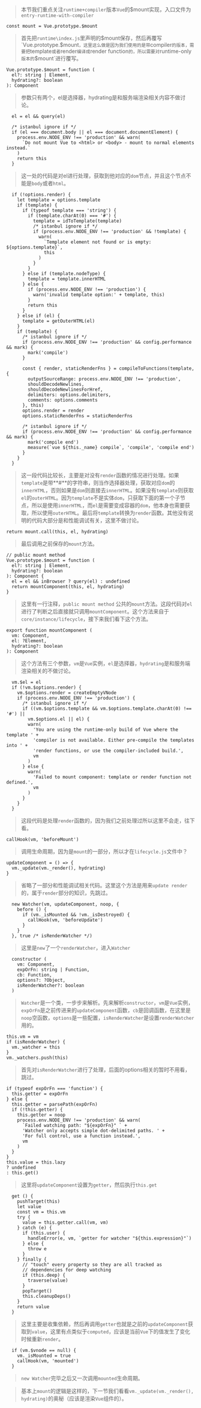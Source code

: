> 本节我们重点关注`runtime+compiler`版本`Vue`的$mount实现，入口文件为 `entry-runtime-with-compiler`

```
const mount = Vue.prototype.$mount
```

> 首先把`runtime\index.js`里声明的$mount保存，然后再覆写`Vue.prototype.$mount`，这里这么做是因为我们使用的是带`compiler`的版本，需要把`template`或者`render`编译成`render function`的，所以需要对`runtime-only`版本的`$mount`进行覆写。

```
Vue.prototype.$mount = function (
  el?: string | Element,
  hydrating?: boolean
): Component
```

> 参数只有两个，el是选择器，hydrating是和服务端渲染相关内容不做讨论。

```
  el = el && query(el)

  /* istanbul ignore if */
  if (el === document.body || el === document.documentElement) {
    process.env.NODE_ENV !== 'production' && warn(
      `Do not mount Vue to <html> or <body> - mount to normal elements instead.`
    )
    return this
  }
```

> 这一处的代码是对el进行处理，获取到他对应的`dom`节点，并且这个节点不能是`body`或者`html`。

```
  if (!options.render) {
    let template = options.template
    if (template) {
      if (typeof template === 'string') {
        if (template.charAt(0) === '#') {
          template = idToTemplate(template)
          /* istanbul ignore if */
          if (process.env.NODE_ENV !== 'production' && !template) {
            warn(
              `Template element not found or is empty: ${options.template}`,
              this
            )
          }
        }
      } else if (template.nodeType) {
        template = template.innerHTML
      } else {
        if (process.env.NODE_ENV !== 'production') {
          warn('invalid template option:' + template, this)
        }
        return this
      }
    } else if (el) {
      template = getOuterHTML(el)
    }
    if (template) {
      /* istanbul ignore if */
      if (process.env.NODE_ENV !== 'production' && config.performance && mark) {
        mark('compile')
      }

      const { render, staticRenderFns } = compileToFunctions(template, {
        outputSourceRange: process.env.NODE_ENV !== 'production',
        shouldDecodeNewlines,
        shouldDecodeNewlinesForHref,
        delimiters: options.delimiters,
        comments: options.comments
      }, this)
      options.render = render
      options.staticRenderFns = staticRenderFns

      /* istanbul ignore if */
      if (process.env.NODE_ENV !== 'production' && config.performance && mark) {
        mark('compile end')
        measure(`vue ${this._name} compile`, 'compile', 'compile end')
      }
    }
  }
```

> 这一段代码比较长，主要是对没有`render`函数的情况进行处理。如果`template`是带**#**的字符串，则当作选择器处理，获取对应`dom`的`innerHTML`，否则如果是`dom`则直接去`innerHTML`。如果没有`template`则获取`el`的`outerHTML`。因为`template`不是实体`dom`，只获取下面的第一个子节点，所以是使用`innerHTML`，而`el`是需要变成容器的`dom`，他本身也需要获取，所以使用`outerHTML`。最后将`template`转换为`render`函数。其他没有说明的代码大部分是和性能调试有关，这里不做讨论。

```
return mount.call(this, el, hydrating)
```

> 最后调用之前保存的`mount`方法。

```
// public mount method
Vue.prototype.$mount = function (
  el?: string | Element,
  hydrating?: boolean
): Component {
  el = el && inBrowser ? query(el) : undefined
  return mountComponent(this, el, hydrating)
}
```

> 这里有一行注释，`public mount method` 公共的`mount`方法。这段代码对`el`进行了判断之后直接就只调用`mountComponent`。这个方法来自于`core/instance/lifecycle`，接下来我们看下这个方法。

```
export function mountComponent (
  vm: Component,
  el: ?Element,
  hydrating?: boolean
): Component
```

> 这个方法有三个参数，`vm`是`Vue`实例，`el`是选择器，`hydrating`是和服务端渲染相关的不做讨论。

```
  vm.$el = el
  if (!vm.$options.render) {
    vm.$options.render = createEmptyVNode
    if (process.env.NODE_ENV !== 'production') {
      /* istanbul ignore if */
      if ((vm.$options.template && vm.$options.template.charAt(0) !== '#') ||
        vm.$options.el || el) {
        warn(
          'You are using the runtime-only build of Vue where the template ' +
          'compiler is not available. Either pre-compile the templates into ' +
          'render functions, or use the compiler-included build.',
          vm
        )
      } else {
        warn(
          'Failed to mount component: template or render function not defined.',
          vm
        )
      }
    }
  }
```

> 这段代码是处理`render`函数的，因为我们之前处理过所以这里不会走，往下看。

```
callHook(vm, 'beforeMount')
```

> 调用生命周期，因为是`mount`的一部分，所以才在`lifecycle.js`文件中？

```
updateComponent = () => {
  vm._update(vm._render(), hydrating)
}
```

> 省略了一部分和性能调试相关代码。这里这个方法是用来`update render`的，属于`render`部分的知识，先跳过。

```
  new Watcher(vm, updateComponent, noop, {
    before () {
      if (vm._isMounted && !vm._isDestroyed) {
        callHook(vm, 'beforeUpdate')
      }
    }
  }, true /* isRenderWatcher */)
```

> 这里是`new`了一个`renderWatcher`，进入`Watcher`

```
  constructor (
    vm: Component,
    expOrFn: string | Function,
    cb: Function,
    options?: ?Object,
    isRenderWatcher?: boolean
  )
```

> `Watcher`是一个类，一步步来解析。先来解析`constructor`，`vm`是`Vue`实例，`expOrFn`是之前传进来的`updateComponent`函数，`cb`是回调函数，在这里是`noop`空函数，`options`是一些配置，`isRenderWatcher`是设置`renderWatcher`用的。

```
this.vm = vm
if (isRenderWatcher) {
  vm._watcher = this
}
vm._watchers.push(this)
```

> 首先对`isRenderWatcher`进行了处理，后面的options相关的暂时不用看，跳过。

```
if (typeof expOrFn === 'function') {
  this.getter = expOrFn
} else {
  this.getter = parsePath(expOrFn)
  if (!this.getter) {
    this.getter = noop
    process.env.NODE_ENV !== 'production' && warn(
      `Failed watching path: "${expOrFn}" ` +
      'Watcher only accepts simple dot-delimited paths. ' +
      'For full control, use a function instead.',
      vm
    )
  }
}
this.value = this.lazy
? undefined
: this.get()
```

> 这里将`updateComponent`设置为`getter`，然后执行`this.get`

```
  get () {
    pushTarget(this)
    let value
    const vm = this.vm
    try {
      value = this.getter.call(vm, vm)
    } catch (e) {
      if (this.user) {
        handleError(e, vm, `getter for watcher "${this.expression}"`)
      } else {
        throw e
      }
    } finally {
      // "touch" every property so they are all tracked as
      // dependencies for deep watching
      if (this.deep) {
        traverse(value)
      }
      popTarget()
      this.cleanupDeps()
    }
    return value
  }
```

> 这里主要是收集依赖，然后再调用`getter`也就是之前的`updateComponent`获取到`value`，这里有点类似于`computed`，应该是当前`Vue`下的值发生了变化时候重新`render`。

```
  if (vm.$vnode == null) {
    vm._isMounted = true
    callHook(vm, 'mounted')
  }
```

> `new Watcher`完毕之后又一次调用`mounted`生命周期。





> 基本上`mount`的逻辑是这样的，下一节我们看看`vm._update(vm._render(), hydrating)`的奥秘（应该是渲染`Vue`组件的）。

